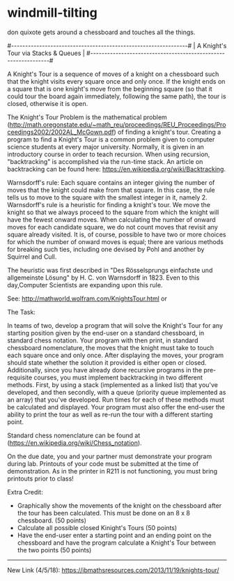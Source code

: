 # windmill-tilting
don quixote gets around a chessboard and touches all the things.

#---------------------------------------------------------------#
|              A Knight's Tour via Stacks & Queues              |
#---------------------------------------------------------------#

A Knight's Tour is a sequence of moves of a knight on a chessboard such that the knight visits every square once and  only once. If the knight ends on a square that is one knight's move from the beginning square (so that it could tour the board again immediately, following the same path), the tour is closed, otherwise it is open.

The Knight's Tour Problem is the mathematical problem (http://math.oregonstate.edu/~math_reu/proceedings/REU_Proceedings/Proceedings2002/2002AL_McGown.pdf) of finding a knight's tour. Creating a program to find a Knight's Tour is a common problem given to computer science students at every major university. Normally, it is given in an introductory course in order to teach recursion. When using recursion, "backtracking" is accomplished via the run-time stack. An article on backtracking can be found here:  https://en.wikipedia.org/wiki/Backtracking.

Warnsdorff's rule:
Each square contains an integer giving the number of moves that the knight could make from that square. In this case, the rule tells us to move to the square with the smallest integer in it, namely 2. Warnsdorff's rule is a heuristic for finding a knight's tour. We move the knight so that we always proceed to the square from which the knight will have the fewest onward moves. When calculating the number of onward moves for each candidate square, we do not count moves that revisit any square already visited. It is, of course, possible to have two or more choices for which the number of onward moves is equal; there are various methods for breaking such ties, including one devised by Pohl and another by Squirrel and Cull.
 
The heuristic was first described in "Des Rösselsprungs einfachste und allgemeinste Lösung" by H. C. von Warnsdorff in 1823. Even to this day,Computer Scientists are expanding upon this rule.

See: http://mathworld.wolfram.com/KnightsTour.html or 

The Task:

In teams of two, develop a program that will solve the Knight's Tour for any starting position given by the end-user on a standard chessboard, in standard chess notation. Your program with then print, in standard chessboard nomenclature, the moves that the knight must take to touch each square once and only once. After displaying the moves, your program should state whether the solution it provided is either open or closed. Additionally, since you have already done recursive programs in the pre-requisite courses, you must implement backtracking in two different methods. First, by using a stack (implemented as a linked list) that you've developed, and then secondly, with a queue (priority queue implemented as an array) that you've developed. Run times for each of these methods must be calculated and displayed. Your program must also offer the end-user the ability to print the tour as well as re-run the tour with a different starting point.

Standard chess nomenclature can be found at (https://en.wikipedia.org/wiki/Chess_notation).

On the due date, you and your partner must demonstrate your program during lab. Printouts of your code must be submitted at the time of demonstration. As in the printer in R211 is not functioning, you must bring printouts prior to class!


Extra Credit:

- Graphically show the movements of the knight on the chessboard after the tour has been calculated. This must be done on an 8 x 8 chessboard. (50 points)
- Calculate all possible closed Kinight's Tours (50 points)
- Have the end-user enter a starting point and an ending point on the chessboard and have the program calculate a Knight's Tour between the two points (50 points)


-----------
New Link (4/5/18): https://ibmathsresources.com/2013/11/19/knights-tour/

